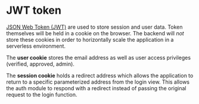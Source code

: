 # JWT token

[JSON Web Token \(JWT\)](https://jwt.io/) are used to store session and user data. Token themselves will be held in a cookie on the browser. The backend will _not_ store these cookies in order to horizontally scale the application in a serverless environment.

The **user cookie** stores the email address as well as user access privileges \(verified, approved, admin\).

The **session cookie** holds a redirect address which allows the application to return to a specific parameterized address from the login view. This allows the auth module to respond with a redirect instead of passing the original request to the login function.

